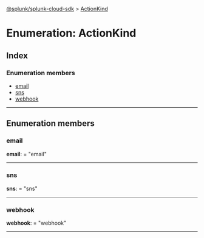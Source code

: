 [@splunk/splunk-cloud-sdk](../README.md) > [ActionKind](../enums/actionkind.md)

# Enumeration: ActionKind

## Index

### Enumeration members

* [email](actionkind.md#email)
* [sns](actionkind.md#sns)
* [webhook](actionkind.md#webhook)

---

## Enumeration members

<a id="email"></a>

###  email

**email**:  = "email"

___
<a id="sns"></a>

###  sns

**sns**:  = "sns"

___
<a id="webhook"></a>

###  webhook

**webhook**:  = "webhook"

___


